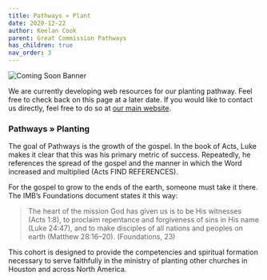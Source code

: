 ```yaml
---
title: Pathways » Plant
date: 2020-12-22
author: Keelan Cook
parent: Great Commission Pathways
has_children: true
nav_order: 3
---
```



![Coming Soon Banner](https://i.imgur.com/pxK8WAn.png)

We are currently developing web resources for our planting pathway. Feel free to check back on this page at a later date. If you would like to contact us directly, feel free to do so at [our main website](https://ubahouston.org).

### Pathways » Planting
The goal of Pathways is the growth of the gospel. In the book of Acts, Luke makes it clear that this was his primary metric of success. Repeatedly, he references the spread of the gospel and the manner in which the Word increased and multiplied (Acts FIND REFERENCES).

For the gospel to grow to the ends of the earth, someone must take it there. The IMB’s Foundations document states it this way:

>The heart of the mission God has given us is to be His witnesses (Acts 1:8), to proclaim repentance and forgiveness of sins in His name (Luke 24:47), and to make disciples of all nations and peoples on earth (Matthew 28:16–20). (Foundations, 23)

This cohort is designed to provide the competencies and spiritual formation necessary to serve faithfully in the ministry of planting other churches in Houston and across North America.